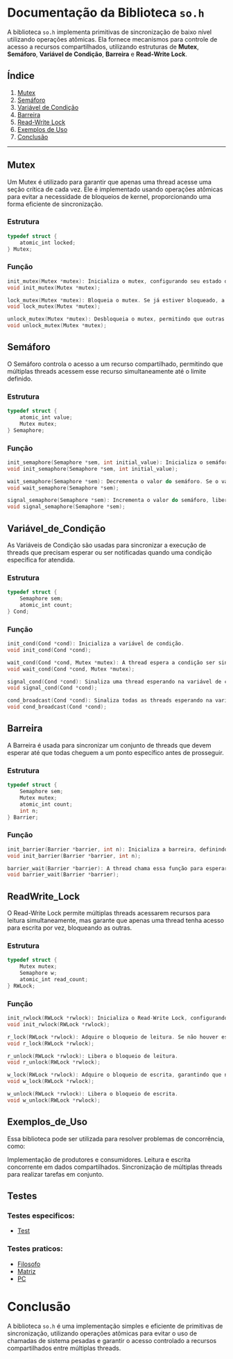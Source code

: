 # Documentação da Biblioteca `so.h`

A biblioteca `so.h` implementa primitivas de sincronização de baixo nível utilizando operações atômicas. Ela fornece mecanismos para controle de acesso a recursos compartilhados, utilizando estruturas de **Mutex**, **Semáforo**, **Variável de Condição**, **Barreira** e **Read-Write Lock**.

## Índice

1. [Mutex](#mutex)
2. [Semáforo](#semáforo)
3. [Variável de Condição](#variável_de_condição)
4. [Barreira](#barreira)
5. [Read-Write Lock](#readWrite_lock)
6. [Exemplos de Uso](#exemplos_de_uso)
7. [Conclusão](#conclusão)

---

## Mutex
Um Mutex é utilizado para garantir que apenas uma thread acesse uma seção crítica de cada vez. Ele é implementado usando operações atômicas para evitar a necessidade de bloqueios de kernel, proporcionando uma forma eficiente de sincronização.

### Estrutura
```c    
typedef struct {
    atomic_int locked;
} Mutex;
```

### Função
```c
init_mutex(Mutex *mutex): Inicializa o mutex, configurando seu estado de bloqueio para 0 (não bloqueado).
void init_mutex(Mutex *mutex);

lock_mutex(Mutex *mutex): Bloqueia o mutex. Se já estiver bloqueado, a thread entra em espera até que o mutex seja liberado.
void lock_mutex(Mutex *mutex);

unlock_mutex(Mutex *mutex): Desbloqueia o mutex, permitindo que outras threads acessem a seção crítica.
void unlock_mutex(Mutex *mutex);
```
## Semáforo
O Semáforo controla o acesso a um recurso compartilhado, permitindo que múltiplas threads acessem esse recurso simultaneamente até o limite definido.

### Estrutura
```c  
typedef struct {
    atomic_int value;
    Mutex mutex;
} Semaphore;
```
### Função
```c 
init_semaphore(Semaphore *sem, int initial_value): Inicializa o semáforo com um valor inicial.
void init_semaphore(Semaphore *sem, int initial_value);

wait_semaphore(Semaphore *sem): Decrementa o valor do semáforo. Se o valor for 0, a thread entra em espera.
void wait_semaphore(Semaphore *sem);

signal_semaphore(Semaphore *sem): Incrementa o valor do semáforo, liberando uma thread bloqueada, se houver.
void signal_semaphore(Semaphore *sem);
```
## Variável_de_Condição
As Variáveis de Condição são usadas para sincronizar a execução de threads que precisam esperar ou ser notificadas quando uma condição específica for atendida.

### Estrutura
```c  
typedef struct {
    Semaphore sem;
    atomic_int count;
} Cond;
```

### Função
```c 
init_cond(Cond *cond): Inicializa a variável de condição.
void init_cond(Cond *cond);

wait_cond(Cond *cond, Mutex *mutex): A thread espera a condição ser sinalizada. O mutex é desbloqueado enquanto a thread espera.
void wait_cond(Cond *cond, Mutex *mutex);

signal_cond(Cond *cond): Sinaliza uma thread esperando na variável de condição.
void signal_cond(Cond *cond);

cond_broadcast(Cond *cond): Sinaliza todas as threads esperando na variável de condição.
void cond_broadcast(Cond *cond);
```
## Barreira
A Barreira é usada para sincronizar um conjunto de threads que devem esperar até que todas cheguem a um ponto específico antes de prosseguir.

### Estrutura
```c  
typedef struct {
    Semaphore sem;
    Mutex mutex;
    atomic_int count;
    int n;
} Barrier;
```
### Função
```c  
init_barrier(Barrier *barrier, int n): Inicializa a barreira, definindo o número de threads que devem esperar por ela.
void init_barrier(Barrier *barrier, int n);

barrier_wait(Barrier *barrier): A thread chama essa função para esperar até que todas as outras threads também chamem. A última thread a chegar libera todas as outras para continuar.
void barrier_wait(Barrier *barrier);
```
## ReadWrite_Lock
    
 O Read-Write Lock permite múltiplas threads acessarem recursos para leitura simultaneamente, mas garante que apenas uma thread tenha acesso para escrita por vez, bloqueando as outras.

### Estrutura
```c  
typedef struct {
    Mutex mutex;
    Semaphore w;
    atomic_int read_count;
} RWLock;
```
### Função
```c 
init_rwlock(RWLock *rwlock): Inicializa o Read-Write Lock, configurando a mutex e o semáforo para controle de escrita.
void init_rwlock(RWLock *rwlock);

r_lock(RWLock *rwlock): Adquire o bloqueio de leitura. Se não houver escritores, várias threads podem adquirir esse bloqueio simultaneamente
void r_lock(RWLock *rwlock);

r_unlock(RWLock *rwlock): Libera o bloqueio de leitura.
void r_unlock(RWLock *rwlock);

w_lock(RWLock *rwlock): Adquire o bloqueio de escrita, garantindo que nenhuma outra thread esteja lendo ou escrevendo.
void w_lock(RWLock *rwlock);

w_unlock(RWLock *rwlock): Libera o bloqueio de escrita.
void w_unlock(RWLock *rwlock);
```

## Exemplos_de_Uso
Essa biblioteca pode ser utilizada para resolver problemas de concorrência, como:

Implementação de produtores e consumidores.
Leitura e escrita concorrente em dados compartilhados.
Sincronização de múltiplas threads para realizar tarefas em conjunto.

## Testes


### Testes especificos: 
- [Test](testeEspecificos/test.c)

### Testes praticos:
- [Filosofo](testePratico/Filosofos.c)
- [Matriz](testePratico/MatrizesParalela.c)
- [PC](testePratico/ProdutorConsumidor.c)

# Conclusão
A biblioteca `so.h` é uma implementação simples e eficiente de primitivas de sincronização, utilizando operações atômicas para evitar o uso de chamadas de sistema pesadas e garantir o acesso controlado a recursos compartilhados entre múltiplas threads.
